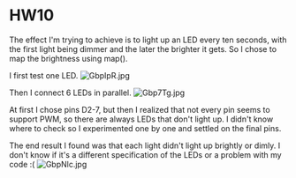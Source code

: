# HW10

 The effect I'm trying to achieve is to light up an LED every ten seconds, with the first light being dimmer and the later the brighter it gets. So I chose to map the brightness using map().

 I first test one LED.
 ![GbpIpR.jpg](https://imgpile.com/images/GbpIpR.jpg)

 Then I connect 6 LEDs in parallel.
 ![Gbp7Tg.jpg](https://imgpile.com/images/Gbp7Tg.jpg)

 At first I chose pins D2-7, but then I realized that not every pin seems to support PWM, so there are always LEDs that don't light up. I didn't know where to check so I experimented one by one and settled on the final pins.

 The end result I found was that each light didn't light up brightly or dimly. I don't know if it's a different specification of the LEDs or a problem with my code :(
 ![GbpNlc.jpg](https://imgpile.com/images/GbpNlc.jpg)